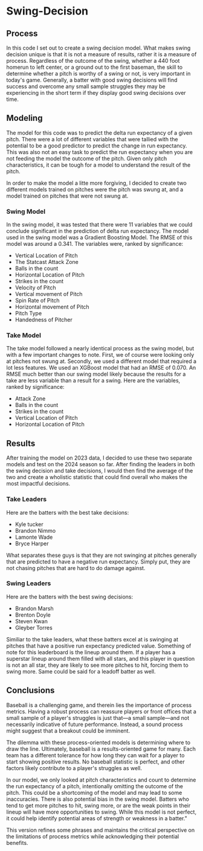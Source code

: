 # Swing-Decision

## Process

In this code I set out to create a swing decision model. What makes swing decision unique is that it is not a measure of results, rather it is a measure of process. Regardless of the outcome of the swing, whether a 440 foot homerun to left center, or a ground out to the first baseman, the skill to determine whether a pitch is worthy of a swing or not, is very important in today's game. Generally, a batter with good swing decisions will find success and overcome any small sample struggles they may be experiencing in the short term if they display good swing decisions over time.

## Modeling

The model for this code was to predict the delta run expectancy of a given pitch. There were a lot of different variables that were tallied with the potential to be a good predictor to predict the change in run expectancy. This was also not an easy task to predict the run expectancy when you are not feeding the model the outcome of the pitch. Given only pitch characteristics, it can be tough for a model to understand the result of the pitch. 

In order to make the model a litte more forgiving, I decided to create two different models trained on pitches were the pitch was swung at, and a model trained on pitches that were not swung at.

### Swing Model

In the swing model, it was tested that there were 11 variables that we could conclude significant in the prediction of delta run expectancy. The model used in the swing model was a Gradient Boosting Model. The RMSE of this model was around a 0.341. The variables were, ranked by significance:

- Vertical Location of Pitch
- The Statcast Attack Zone
- Balls in the count
- Horizontal Location of Pitch
- Strikes in the count
- Velocity of Pitch
- Vertical movement of Pitch
- Spin Rate of Pitch
- Horizontal movement of Pitch
- Pitch Type
- Handedness of Pitcher

### Take Model

The take model followed a nearly identical process as the swing model, but with a few important changes to note. First, we of course were looking only at pitches not swung at. Secondly, we used a different model that required a lot less features. We used an XGBoost model that had an RMSE of 0.070. An RMSE much better than our swing model likely because the results for a take are less variable than a result for a swing. Here are the variables, ranked by significance:

- Attack Zone
- Balls in the count
- Strikes in the count
- Vertical Location of Pitch
- Horizontal Location of Pitch


## Results

After training the model on 2023 data, I decided to use these two separate models and test on the 2024 season so far. After finding the leaders in both the swing decision and take decisions, I would then find the average of the two and create a wholistic statistic that could find overall who makes the most impactful decisions.


### Take Leaders
Here are the batters with the best take decisions:

- Kyle tucker
- Brandon Nimmo
- Lamonte Wade
- Bryce Harper

What separates these guys is that they are not swinging at pitches generally that are predicted to have a negative run expectancy. Simply put, they are not chasing pitches that are hard to do damage against.

### Swing Leaders
Here are the batters with the best swing decisions:

- Brandon Marsh
- Brenton Doyle
- Steven Kwan
- Gleyber Torres

Similiar to the take leaders, what these batters excel at is swinging at pitches that have a positive run expectancy predicted value. Something of note for this leaderboard is the lineup around them. If a player has a superstar lineup around them filled with all stars, and this player in question is not an all star, they are likely to see more pitches to hit, forcing them to swing more. Same could be said for a leadoff batter as well.

## Conclusions

Baseball is a challenging game, and therein lies the importance of process metrics. Having a robust process can reassure players or front offices that a small sample of a player's struggles is just that—a small sample—and not necessarily indicative of future performance. Instead, a sound process might suggest that a breakout could be imminent.

The dilemma with these process-oriented models is determining where to draw the line. Ultimately, baseball is a results-oriented game for many. Each team has a different tolerance for how long they can wait for a player to start showing positive results. No baseball statistic is perfect, and other factors likely contribute to a player's struggles as well.

In our model, we only looked at pitch characteristics and count to determine the run expectancy of a pitch, intentionally omitting the outcome of the pitch. This could be a shortcoming of the model and may lead to some inaccuracies. There is also potential bias in the swing model. Batters who tend to get more pitches to hit, swing more, or are the weak points in their lineup will have more opportunities to swing. While this model is not perfect, it could help identify potential areas of strength or weakness in a batter."

This version refines some phrases and maintains the critical perspective on the limitations of process metrics while acknowledging their potential benefits.
